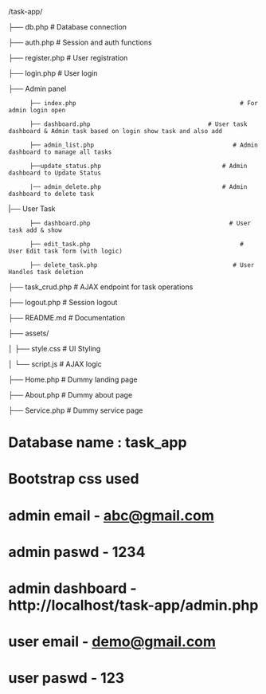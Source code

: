 
/task-app/


├── db.php                                                                       # Database connection

├── auth.php                                                                    # Session and auth functions

├── register.php                                                                # User registration

├── login.php                                                                   # User login


├── Admin panel

          ├── index.php                                              # For admin login open

          ├── dashboard.php                                 # User task dashboard & Admin task based on login show task and also add
          
          ├── admin_list.php                                       # Admin dashboard to manage all tasks
          
          ├──update_status.php                                  # Admin dashboard to Update Status 
          
          |── admin_delete.php                                  # Admin dashboard to delete task

|── User Task               
          
          ├── dashboard.php                                       # User task add & show
          
          ├── edit_task.php                                          # User Edit task form (with logic)
          
          ├── delete_task.php                                      # User Handles task deletion

          
├── task_crud.php                                                   # AJAX endpoint for task operations

├── logout.php                                                       # Session logout

├── README.md                                                     # Documentation


├── assets/

│   ├── style.css                                                       # UI Styling

│   └── script.js                                                        # AJAX logic



├── Home.php                                                       # Dummy landing page

├── About.php                                                      # Dummy about page

├── Service.php                                                     # Dummy service page


# Database name    : task_app
# Bootstrap css used


#  admin email - abc@gmail.com
#  admin paswd - 1234

# admin dashboard - http://localhost/task-app/admin.php


#  user email - demo@gmail.com
#  user paswd - 123


